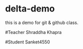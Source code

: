 # delta-demo
this is a demo for git &amp; github class.

#Teacher
Shraddha Khapra

#Student
Sanket4550